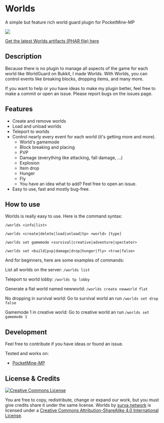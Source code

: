 # Worlds
A simple but feature rich world guard plugin for PocketMine-MP

![](https://circleci.com/gh/survanetwork/Worlds.png?style=shield)

[Get the latest Worlds artifacts (PHAR file) here](https://buildtest.yellowlake.net/survanetwork/Worlds)

## Description
Because there is no plugin to manage all aspects of the game for each world like WorldGuard on Bukkit, I made Worlds.
With Worlds, you can control events like breaking blocks, dropping items, and many more.

If you want to help or you have ideas to make my plugin better, feel free to make a commit or open an issue.
Please report bugs on the issues page.

## Features
- Create and remove worlds
- Load and unload worlds
- Teleport to worlds
- Control nearly every event for each world (it's getting more and more).
    - World's gamemode
    - Block breaking and placing
    - PVP
    - Damage (everything like attacking, fall damage, ...)
    - Explosion
    - Item drop
    - Hunger
    - Fly
    - You have an idea what to add? Feel free to open an issue.
- Easy to use, fast and mostly bug-free.

## How to use
Worlds is really easy to use. Here is the command syntax:

`/worlds <info|list>`

`/worlds <create|delete|load|unload|tp> <world> [type]`

`/worlds set gamemode <survival|creative|adventure|spectator>`

`/worlds set <build|pvp|damage|drop|hunger|fly> <true|false>`

And for beginners, here are some examples of commands:

List all worlds on the server: `/worlds list`

Teleport to world lobby: `/worlds tp lobby`

Generate a flat world named newworld: `/worlds create newworld flat`

No dropping in survival world: Go to survival world an run `/worlds set drop false`

Gamemode 1 in creative world: Go to creative world an run `/worlds set gamemode 1`


## Development

Feel free to contribute if you have ideas or found an issue.

Tested and works on:

- [PocketMine-MP](https://github.com/pmmp/PocketMine-MP)

## License & Credits
[![Creative Commons License](https://i.creativecommons.org/l/by-sa/4.0/88x31.png)](http://creativecommons.org/licenses/by-sa/4.0/)

You are free to copy, redistribute, change or expand our work, but you must give credits share it under the same license.
Worlds by [surva network](https://github.com/survanetwork/Worlds) is licensed under a [Creative Commons Attribution-ShareAlike 4.0 International License](http://creativecommons.org/licenses/by-sa/4.0/).
